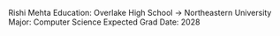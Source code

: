 Rishi Mehta
Education: Overlake High School -> Northeastern University
Major: Computer Science
Expected Grad Date: 2028

